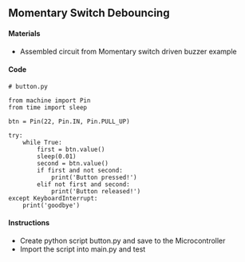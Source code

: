 ## Momentary Switch Debouncing

#### Materials
 - Assembled circuit from Momentary switch driven buzzer example

#### Code
```
# button.py

from machine import Pin
from time import sleep

btn = Pin(22, Pin.IN, Pin.PULL_UP)

try:
    while True:
        first = btn.value()
        sleep(0.01)
        second = btn.value()
        if first and not second:
            print('Button pressed!')
        elif not first and second:
            print('Button released!')
except KeyboardInterrupt:
    print('goodbye')
```

#### Instructions
 - Create python script button.py and save to the Microcontroller
 - Import the script into main.py and test
